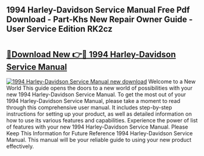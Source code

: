 ## 1994 Harley-Davidson Service Manual Free Pdf Download - Part-Khs New Repair Owner Guide - User Service Edition RK2cz

# <h2><a href="http://bc43923.oget.top/?id=1994+Harley-Davidson+Service+Manual">🔗Download New 👉🔴 1994 Harley-Davidson Service Manual</a></h2>

[![1994 Harley-Davidson Service Manual new download](https://i.imgur.com/5g1atiW.png)](http://bc43923.oget.top/?id=1994+Harley-Davidson+Service+Manual)
Welcome to a New World This guide opens the doors to a new world of possibilities with your new 1994 Harley-Davidson Service Manual. To get the most out of your 1994 Harley-Davidson Service Manual, please take a moment to read through this comprehensive user manual. It includes step-by-step instructions for setting up your product, as well as detailed information on how to use its various features and capabilities. Experience the power of list of features with your new 1994 Harley-Davidson Service Manual. Please Keep This Information for Future Reference 1994 Harley-Davidson Service Manual. This manual will be your reliable guide to using your new product effectively.
